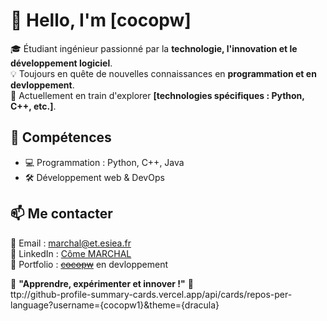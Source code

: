 # 👋 Hello, I'm [cocopw]  

🎓 Étudiant ingénieur passionné par la **technologie, l'innovation et le développement logiciel**.  
💡 Toujours en quête de nouvelles connaissances en **programmation et en devloppement**.  
🔧 Actuellement en train d'explorer **[technologies spécifiques : Python, C++, etc.]**.  

## 🚀 Compétences  
- 💻 Programmation : Python, C++, Java
- 🛠️ Développement web & DevOps

## 📫 Me contacter  
📧 Email : [marchal@et.esiea.fr](mailto:marchal@et.esiea.fr)  
🔗 LinkedIn : [Côme MARCHAL](https://www.linkedin.com/in/c%C3%B4me-marchal-480462240)  
📂 Portfolio : ~~[cocopw](https://cocopw.fr)~~ en devloppement 

📌 **"Apprendre, expérimenter et innover !"** 🚀  
ttp://github-profile-summary-cards.vercel.app/api/cards/repos-per-language?username={cocopw1}&theme={dracula}
